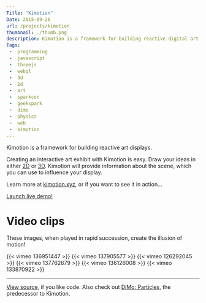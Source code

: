 ```yaml
---
Title: "Kimotion"
Date: 2015-09-26
url: /projects/kimotion
thumbnail: ./thumb.png
description: Kimotion is a framework for building reactive digital art displays.
Tags:
 -  programming
 -  javascript
 -  threejs
 -  webgl
 -  3d
 -  2d
 -  art
 -  sparkcon
 -  geekspark
 -  dimo
 -  physics
 -  web
 -  kimotion
---
```


Kimotion is a framework for building reactive art displays.

Creating an interactive art exhibit with Kimotion is easy. Draw your ideas in
either [2D][p5js] or [3D][threejs]. Kimotion will provide information about
the scene, which you can use to influence your display.

Learn more at [kimotion.xyz][kimotion-web], or if you want to see it in
action...

<p class="text-center"><a class="btn btn-default btn-lg" href="http://kimotion.xyz/live">Launch live demo!</a></p>

# Video clips

These images, when played in rapid succession, create the illusion of motion!

{{< vimeo 136951447 >}}
{{< vimeo 137905577 >}}
{{< vimeo 126292045 >}}
{{< vimeo 137762679 >}}
{{< vimeo 136126008 >}}
{{< vimeo 133870922 >}}

<hr>

[View source][repo], if you like code. Also check out [DiMo: Particles][dimo],
the predecessor to Kimotion.

<div hidden><img src="thumb.png" alt="kimotion thumbnail"></div>

[dimo]: /projects/dimo
[repo]: https://github.com/mwcz/Kimotion
[osdc]: http://opensource.com/life/15/2/sparkcon-geekspark-digital-motion-exhibit
[kimotion-web]: http://kimotion.xyz
[p5js]: http://p5js.org
[threejs]: http://threejs.org
